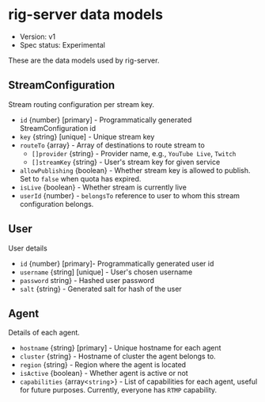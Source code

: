 # rig-server data models

- Version: v1
- Spec status: Experimental

These are the data models used by rig-server.

## StreamConfiguration

Stream routing configuration per stream key.

- `id` {number} [primary] - Programmatically generated StreamConfiguration id
- `key` {string} [unique] - Unique stream key
- `routeTo` {array} - Array of destinations to route stream to
    - `[]provider` {string} - Provider name, e.g., `YouTube Live`, `Twitch`
    - `[]streamKey` {string} - User's stream key for given service
- `allowPublishing` {boolean} - Whether stream key is allowed to publish. Set to `false` when quota has expired.
- `isLive` {boolean} - Whether stream is currently live
- `userId` {number} - `belongsTo` reference to user to whom this stream configuration belongs.

## User

User details

- `id` {number} [primary]- Programmatically generated user id
- `username` {string] [unique] - User's chosen username
- `password` string} - Hashed user password
- `salt` {string} - Generated salt for hash of the user

## Agent

Details of each agent.

- `hostname` {string} [primary] - Unique hostname for each agent
- `cluster` {string} - Hostname of cluster the agent belongs to.
- `region` {string} - Region where the agent is located
- `isActive` {boolean} - Whether agent is active or not
- `capabilities` {array<`string`>} - List of capabilities for each agent, useful for future purposes. Currently, everyone has `RTMP` capability.
